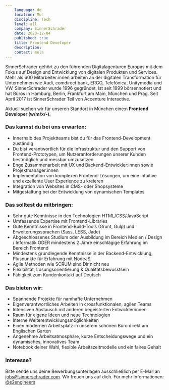 ```yaml
---
    language: de
    location: Muc
    discipline: Tech
    level: all
    company: SinnerSchrader
    date: 2020-12-04
    published: true
    title: Frontend Developer
    description: 
    contact: mela
---
```


SinnerSchrader gehört zu den führenden Digitalagenturen Europas mit dem Fokus auf Design und Entwicklung von digitalen Produkten und Services. Mehr als 600 Mitarbeiter:innen arbeiten an der digitalen Transformation für Unternehmen wie Audi, comdirect bank, ERGO, Telefónica, Unitymedia und VW. SinnerSchrader wurde 1996 gegründet, ist seit 1999 börsennotiert und hat Büros in Hamburg, Berlin, Frankfurt am Main, München und Prag. Seit April 2017 ist SinnerSchrader Teil von Accenture Interactive.

Aktuell suchen wir für unseren Standort in München eine:n **Frontend Developer (w/m/x/-)**.

### Das kannst du bei uns erwarten:

- Innerhalb des Projektteams bist du für das Frontend-Development zuständig
- Du bist verantwortlich für die Infrastruktur und den Support von Frontend-Prototypen, um Nutzeranforderungen unserer Kunden bestmöglich und messbar umzusetzen
- Enge Zusammenarbeit mit UX und Backend-Entwickler:innen sowie Projektmanager:innen
- Implementation von komplexen Frontend-Lösungen, um eine intuitive und exzellente User Experience zu kreieren 
- Integration von Websites in CMS- oder Shopsysteme 
- Mitgestaltung bei der Entwicklung von dynamischen Templates

### Das solltest du mitbringen:

- Sehr gute Kenntnisse in den Technologien HTML/CSS/JavaScript
- Umfassende Expertise mit Frontend-Libraries
- Gute Kenntnisse in Frontend-Build-Tools (Grunt, Gulp) und Erweiterungssprachen (Sass, LESS, Jade)
- Abgeschlossenes Studium oder Ausbildung im Bereich Medien / Design / Informatik ODER mindestens 2 Jahre einschlägige Erfahrung im Bereich Frontend
- Mindestens grundlegende Kenntnisse in der Backend-Entwicklung, Pluspunkte für Erfahrung mit NodeJS
- Agile Methoden wie SCRUM sind Dir nicht neu
- Flexibilität, Lösungsorientierung & Qualitätsbewusstsein
- Fähigkeit zum Kundenkontakt auf Deutsch

### Das bieten wir:

- Spannende Projekte für namhafte Unternehmen
- Eigenverantwortliches Arbeiten in crossfunktionalen, agilen Teams
- Intensiven Austausch mit anderen begeisterten Entwickler:innen
- Raum für eigene Ideen und neue Technologien
- Interne Weiterentwicklungsmöglichkeiten
- Einen modernen Arbeitsplatz in unserem schönen Büro direkt am Englischen Garten
- Angenehme Arbeitsatmosphäre, kurze Entscheidungswege und ein dynamisches, innovatives Team
- Notebook deiner Wahl, flexible Arbeitszeitmodelle und ein faires Gehalt

### Interesse?

Bitte sende uns deine Bewerbungsunterlagen ausschließlich per E-Mail an <jobs@sinnerschrader.com>. Wir freuen uns auf dich. Für mehr Informationen: [@s2engineers](https://twitter.com/s2engineers)
